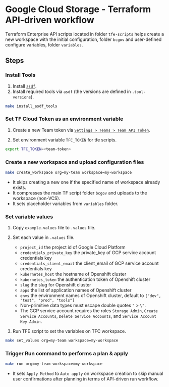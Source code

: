 # Google Cloud Storage - Terraform API-driven workflow

Terraform Enterprise API scripts located in folder `tfe-scripts` helps create a new workspace with the initial configuration, folder `bcgov`
and user-defined configure variables, folder `variables`.

## Steps

### Install Tools

1. Install [`asdf`](https://asdf-vm.com/#/core-manage-asdf-vm?id=install-asdf-vm).
1. Install required tools via `asdf` (the versions are defined in `.tool-versions`).

```bash
make install_asdf_tools
```

### Set TF Cloud Token as an environment variable

1. Create a new Team token via [`Settings > Teams > Team API Token`](https://app.terraform.io/app/thebuttonclan/settings/teams).

1. Set environment variable `TFC_TOKEN` for tfe scripts.

```bash
export TFC_TOKEN=<team-token>
```

### Create a new workspace and upload configuration files

```bash
make create_workspace org=my-team workspace=my-workspace
```

- It skips creating a new one if the specified name of workspace already exists.
- It compresses the main TF script folder `bcgov` and uploads to the workspace (non-VCS).
- It sets placeholder variables from `variables` folder.

### Set variable values

1. Copy `example.values` file to `.values` file.
1. Set each value in `.values` file.

   - `project_id` the project id of Google Cloud Platform
   - `credentials_private_key` the private_key of GCP service account credentials key
   - `credentials_client_email` the client_email of GCP service account credentials key
   - `kubernetes_host` the hostname of Openshift cluster
   - `kubernetes_token` the authentication token of Openshift cluster
   - `slug` the slug for Openshift cluster
   - `apps` the list of application names of Openshift cluster
   - `envs` the environment names of Openshift cluster, default to `["dev", "test", "prod", "tools"]`
   - Non-primitive data types must escape double quotes `"` > `\"`.
   - The GCP service account requires the roles `Storage Admin`, `Create Service Accounts`, `Delete Service Accounts`, and `Service Account Key Admin`.

1. Run TFE script to set the variables on TFC workspace.

```bash
make set_values org=my-team workspace=my-workspace
```

### Trigger Run command to performs a plan & apply

```bash
make run org=my-team workspace=my-workspace
```

- It sets `Apply Method` to `Auto apply` on workspace creation to skip manual user confirmations after planning in terms of API-driven run workflow.
